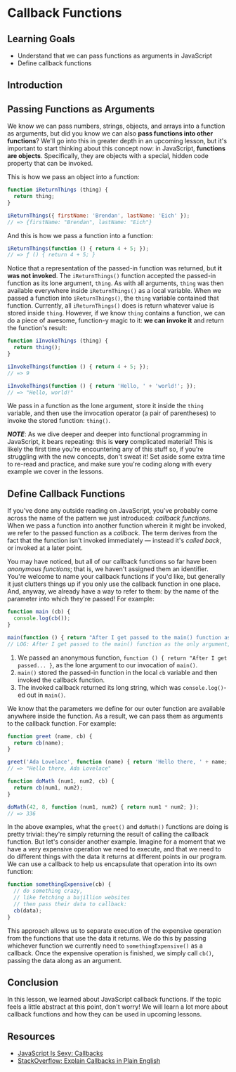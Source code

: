 # Callback Functions

## Learning Goals

- Understand that we can pass functions as arguments in JavaScript
- Define callback functions

## Introduction

## Passing Functions as Arguments

We know we can pass numbers, strings, objects, and arrays into a function as
arguments, but did you know we can also **pass functions into other functions**?
We'll go into this in greater depth in an upcoming lesson, but it's important to
start thinking about this concept now: in JavaScript, **functions are objects**.
Specifically, they are objects with a special, hidden code property that can be
invoked.

This is how we pass an object into a function:

```js
function iReturnThings (thing) {
  return thing;
}

iReturnThings({ firstName: 'Brendan', lastName: 'Eich' });
// => {firstName: "Brendan", lastName: "Eich"}
```

And this is how we pass a function into a function:

```js
iReturnThings(function () { return 4 + 5; });
// => ƒ () { return 4 + 5; }
```

Notice that a representation of the passed-in function was returned, but **it
was not invoked**. The `iReturnThings()` function accepted the passed-in
function as its lone argument, `thing`. As with all arguments, `thing` was then
available everywhere inside `iReturnThings()` as a local variable. When we
passed a function into `iReturnThings()`, the `thing` variable contained that
function. Currently, all `iReturnThings()` does is return whatever value is
stored inside `thing`. However, if we know `thing` contains a function, we can
do a piece of awesome, function-y magic to it: **we can invoke it** and return
the function's result:

```js
function iInvokeThings (thing) {
  return thing();
}

iInvokeThings(function () { return 4 + 5; });
// => 9

iInvokeThings(function () { return 'Hello, ' + 'world!'; });
// => "Hello, world!"
```

We pass in a function as the lone argument, store it inside the `thing`
variable, and then use the invocation operator (a pair of parentheses) to invoke
the stored function: `thing()`.

***NOTE***: As we dive deeper and deeper into functional programming in
JavaScript, it bears repeating: this is **very** complicated material! This is
likely the first time you're encountering any of this stuff so, if you're
struggling with the new concepts, don't sweat it! Set aside some extra time to
re-read and practice, and make sure you're coding along with every example we
cover in the lessons.

## Define Callback Functions

If you've done any outside reading on JavaScript, you've probably come across
the name of the pattern we just introduced: _callback functions_. When we pass a
function into another function wherein it might be invoked, we refer to the
passed function as a _callback_. The term derives from the fact that the
function isn't invoked immediately — instead it's _called back_, or invoked at a
later point.

You may have noticed, but all of our callback functions so far have been
_anonymous functions_; that is, we haven't assigned them an identifier. You're
welcome to name your callback functions if you'd like, but generally it just
clutters things up if you only use the callback function in one place. And,
anyway, we already have a way to refer to them: by the name of the parameter
into which they're passed! For example:

```js
function main (cb) {
  console.log(cb());
}

main(function () { return "After I get passed to the main() function as the only argument, I'm stored in the local 'cb' variable!"});
// LOG: After I get passed to the main() function as the only argument, I'm stored in the local 'cb' variable!
```

1. We passed an anonymous function, `function () { return "After I get passed...
   }`, as the lone argument to our invocation of `main()`.
2. `main()` stored the passed-in function in the local `cb` variable and then
   invoked the callback function.
3. The invoked callback returned its long string, which was `console.log()`-ed
   out in `main()`.

We know that the parameters we define for our outer function are available
anywhere inside the function. As a result, we can pass them as arguments to the
callback function. For example:

```js
function greet (name, cb) {
  return cb(name);
}

greet('Ada Lovelace', function (name) { return 'Hello there, ' + name; });
// => "Hello there, Ada Lovelace"

function doMath (num1, num2, cb) {
  return cb(num1, num2);
}

doMath(42, 8, function (num1, num2) { return num1 * num2; });
// => 336
```

In the above examples, what the `greet()` and `doMath()` functions are doing is
pretty trivial: they're simply returning the result of calling the callback
function. But let's consider another example. Imagine for a moment that we have
a very expensive operation we need to execute, and that we need to do different
things with the data it returns at different points in our program. We can use a
callback to help us encapsulate that operation into its own function:

``` javascript
function somethingExpensive(cb) {
  // do something crazy,
  // like fetching a bajillion websites
  // then pass their data to callback:
  cb(data);
}
```

This approach allows us to separate execution of the expensive operation from
the functions that use the data it returns. We do this by passing whichever
function we currently need to `somethingExpensive()` as a callback. Once the
expensive operation is finished, we simply call `cb()`, passing the data along
as an argument.

## Conclusion

In this lesson, we learned about JavaScript callback functions. If the topic
feels a little abstract at this point, don't worry! We will learn a lot more about
callback functions and how they can be used in upcoming lessons.

## Resources

- [JavaScript Is Sexy: Callbacks][JIS: Callbacks]
- [StackOverflow: Explain Callbacks in Plain English][SO: Callbacks]

[JIS: Callbacks]: http://javascriptissexy.com/understand-javascript-callback-functions-and-use-them/
[SO: Callbacks]: http://stackoverflow.com/questions/9596276/how-to-explain-callbacks-in-plain-english-how-are-they-different-from-calling-o
[concat]: https://developer.mozilla.org/en-US/docs/Web/JavaScript/Reference/Global_Objects/Array/concat
